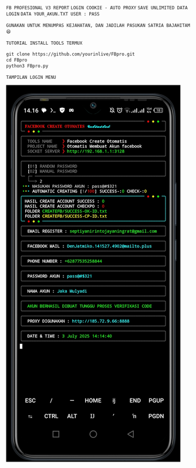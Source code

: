 `FB PROFESIONAL V3 REPORT`
`LOGIN COOKIE - AUTO PROXY`
`SAVE UNLIMITED DATA LOGIN`
`DATA YOUR_AKUN.TXT USER : PASS`

`GUNAKAN UNTUK MENUMPAS KEJAHATAN,
DAN JADILAH PASUKAN SATRIA BAJAHITAM😆`

`TUTORIAL INSTALL TOOLS TERMUX`
```
git clone https://github.com/yourinlive/FBpro.git
cd FBpro
python3 FBpro.py
```



`TAMPILAN LOGIN MENU`

![Screenshot_20250703-141633.jpg](https://raw.githubusercontent.com/yourinlive/CreatMAX/refs/heads/main/Screenshot_20250703-141633.jpg)